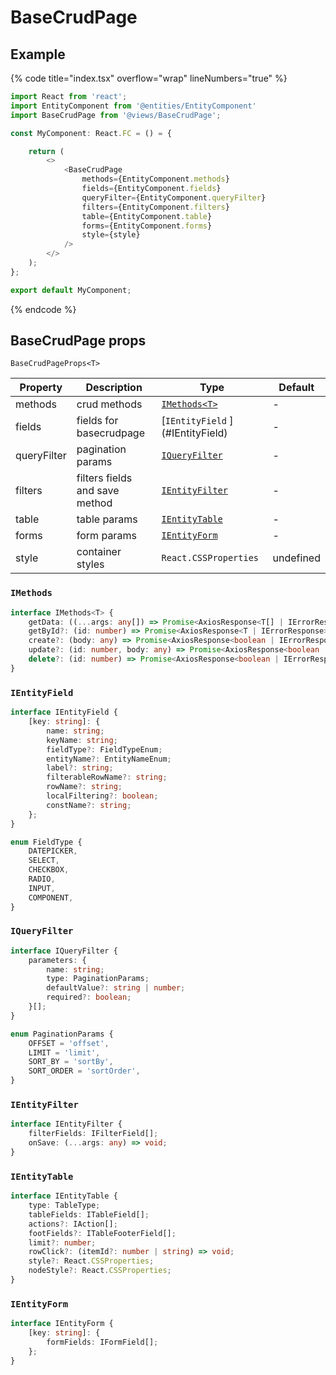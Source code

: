 # BaseCrudPage

## Example

{% code title="index.tsx" overflow="wrap" lineNumbers="true" %}

```typescript
import React from 'react';
import EntityComponent from '@entities/EntityComponent'
import BaseCrudPage from '@views/BaseCrudPage';

const MyComponent: React.FC = () = {

	return (
		<>
			<BaseCrudPage
				methods={EntityComponent.methods}
				fields={EntityComponent.fields}
				queryFilter={EntityComponent.queryFilter}
				filters={EntityComponent.filters}
				table={EntityComponent.table}
				forms={EntityComponent.forms}
				style={style}
			/>
		</>
	);
};

export default MyComponent;
```
{% endcode %}

## BaseCrudPage props

`BaseCrudPageProps<T>`

Property           | Description                                 | Type                  | Default
------------------ | ------------------------------------------- | --------------------- | -------------------
methods              | crud methods  | [```IMethods<T>```](#IMethods<T>)          | -
fields                 | fields for basecrudpage | [```IEntityField``` ]  (#IEntityField)        | -
queryFilter                 | pagination params | [```IQueryFilter```](#IQueryFilter)            | -
filters              | filters fields and save method  |[ ```IEntityFilter```](#IEntityFilter)         | -
table               | table params  | [```IEntityTable```](#IEntityTable)          | -
forms        | form params  | [``` IEntityForm ```](#IEntityForm)           | -
style              | container styles  | ```React.CSSProperties```          | undefined

### `IMethods`

```typescript
interface IMethods<T> {
	getData: ((...args: any[]) => Promise<AxiosResponse<T[] | IErrorResponse>>) | ((...args: any[]) => void);
	getById?: (id: number) => Promise<AxiosResponse<T | IErrorResponse>>;
	create?: (body: any) => Promise<AxiosResponse<boolean | IErrorResponse>>;
	update?: (id: number, body: any) => Promise<AxiosResponse<boolean | IErrorResponse>>;
	delete?: (id: number) => Promise<AxiosResponse<boolean | IErrorResponse>>;
}
```

### `IEntityField`

```typescript
interface IEntityField {
	[key: string]: {
		name: string;
		keyName: string;
		fieldType?: FieldTypeEnum;
		entityName?: EntityNameEnum;
		label?: string;
		filterableRowName?: string;
		rowName?: string;
		localFiltering?: boolean;
		constName?: string;
	};
}

enum FieldType {
	DATEPICKER,
	SELECT,
	CHECKBOX,
	RADIO,
	INPUT,
	COMPONENT,
}
```

### `IQueryFilter`

```typescript
interface IQueryFilter {
	parameters: {
		name: string;
		type: PaginationParams;
		defaultValue?: string | number;
		required?: boolean;
	}[];
}

enum PaginationParams {
	OFFSET = 'offset',
	LIMIT = 'limit',
	SORT_BY = 'sortBy',
	SORT_ORDER = 'sortOrder',
}
```

### `IEntityFilter`

```typescript
interface IEntityFilter {
	filterFields: IFilterField[];
	onSave: (...args: any) => void;
}
```

### `IEntityTable`

```typescript
interface IEntityTable {
	type: TableType;
	tableFields: ITableField[];
	actions?: IAction[];
	footFields?: ITableFooterField[];
	limit?: number;
	rowClick?: (itemId?: number | string) => void;
	style?: React.CSSProperties;
	nodeStyle?: React.CSSProperties;
}
```

### `IEntityForm`

```typescript
interface IEntityForm {
	[key: string]: {
		formFields: IFormField[];
	};
}
```
